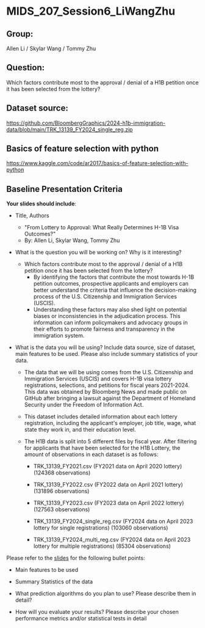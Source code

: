 ﻿# MIDS_207_Session6_LiWangZhu
## Group: 
Allen Li / Skylar Wang / Tommy Zhu

## Question:
Which factors contribute most to the approval / denial of a H1B petition once it has been selected from the lottery? 


## Dataset source: 
https://github.com/BloombergGraphics/2024-h1b-immigration-data/blob/main/TRK_13139_FY2024_single_reg.zip


## Basics of feature selection with python
https://www.kaggle.com/code/ar2017/basics-of-feature-selection-with-python

## Baseline Presentation Criteria
**Your slides should include**:
- Title, Authors
    - "From Lottery to Approval: What Really Determines H-1B Visa Outcomes?"
    - By: Allen Li, Skylar Wang, Tommy Zhu

- What is the question you will be working on? Why is it interesting?
    - Which factors contribute most to the approval / denial of a H1B petition once it has been selected from the lottery?
        - By identifying the factors that contribute the most towards H-1B petition outcomes, prospective applicants and employers can better understand the criteria that influence the decision-making process of the U.S. Citizenship and Immigration Services (USCIS). 
        - Understanding these factors may also shed light on potential biases or inconsistencies in the adjudication process. This information can inform policymakers and advocacy groups in their efforts to promote fairness and transparency in the immigration system.

- What is the data you will be using? Include data source, size of dataset, main features to be used. Please also include summary statistics of your data.
    - The data that we will be using comes from the U.S. Citizenship and Immigration Services (USCIS) and covers H-1B visa lottery registrations, selections, and petitions for fiscal years 2021-2024. This data was obtained by Bloomberg News and made public on GitHub after bringing a lawsuit against the Department of Homeland Security under the Freedom of Information Act.
    
    
    - This dataset includes detailed information about each lottery registration, including the applicant's employer, job title, wage, what state they work in, and their education level. 
    
    
    - The H1B data is split into 5 different files by fiscal year. After filtering for applicants that have been selected for the H1B Lottery, the amount of observations in each dataset is as follows: 

        -    TRK_13139_FY2021.csv (FY2021 data on April 2020 lottery) (124368 observations)

        -    TRK_13139_FY2022.csv (FY2022 data on April 2021 lottery) (131896 observations)

        -    TRK_13139_FY2023.csv (FY2023 data on April 2022 lottery) (127563 observations)

        -    TRK_13139_FY2024_single_reg.csv (FY2024 data on April 2023 lottery for single registrations) (103060 observations)
            
        -    TRK_13139_FY2024_multi_reg.csv (FY2024 data on April 2023 lottery for multiple registrations) (85304 observations)

Please refer to the [slides](https://docs.google.com/presentation/d/1I-cwnfegvCYMV55N1OeUwffzS9aUDHaLoC6DuTTLGfc/edit?usp=sharing) for the following bullet points: 

- Main features to be used

- Summary Statistics of the data

- What prediction algorithms do you plan to use? Please describe them in detail?

- How will you evaluate your results? Please describe your chosen performance metrics and/or statistical tests in detail


